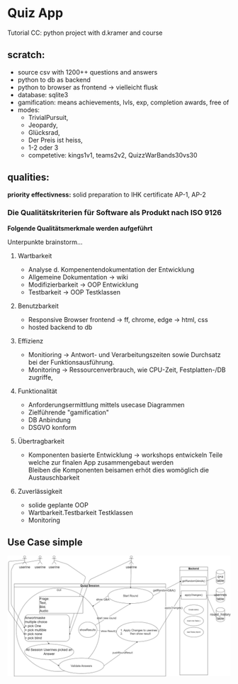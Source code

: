 # Quiz App
Tutorial CC: python project with d.kramer and course 

## scratch:  
- source csv with 1200++ questions and answers
- python to db as backend 
- python to browser as frontend -> vielleicht flusk
- database:  sqlite3
- gamification: means achievements, lvls, exp, completion awards, free of
- modes:    
     - TrivialPursuit,
     - Jeopardy,
     - Glücksrad,
     - Der Preis ist heiss,
     - 1-2 oder 3
     - competetive: kings1v1, teams2v2, QuizzWarBands30vs30


## qualities:
**priority effectivness:** solid preparation to IHK certificate AP-1, AP-2
### Die Qualitätskriterien für Software als Produkt nach ISO 9126
**Folgende Qualitätsmerkmale werden aufgeführt** 

Unterpunkte brainstorm...

1. Wartbarkeit  
    - Analyse d. Kompenentendokumentation der Entwicklung  
    - Allgemeine Dokumentation -> wiki
    - Modifizierbarkeit -> OOP Entwicklung
    - Testbarkeit -> OOP Testklassen  

2. Benutzbarkeit
    - Responsive Browser frontend -> ff, chrome, edge -> html, css
    - hosted backend to db

3. Effizienz
    - Monitioring -> Antwort- und Verarbeitungszeiten sowie Durchsatz bei der Funktionsausführung.
    - Monitoring -> Ressourcenverbrauch, wie CPU-Zeit, Festplatten-/DB zugriffe,

4. Funktionalität
    - Anforderungsermittlung mittels usecase Diagrammen
    - Zielführende "gamification"
    - DB Anbindung
    - DSGVO konform

5. Übertragbarkeit
    - Komponenten basierte Entwicklung -> workshops entwickeln Teile welche zur finalen App zusammengebaut werden  
    Bleiben die Komponenten beisamen erhöt dies womöglich die Austauschbarkeit

6. Zuverlässigkeit
    - solide geplante OOP 
    - Wartbarkeit.Testbarkeit Testklassen
    - Monitoring


## Use Case simple
![lambda: multi_user -> (front,back,db)](usecase_quiz_0_0_5.png)
